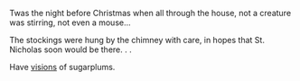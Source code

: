 Twas the night before Christmas
when all through the house,
not a creature was stirring,
not even a mouse...

The stockings were hung by the chimney with care,
in hopes that St. Nicholas soon would be there. . .

Have [visions](sugarplums/sugarplums.md) of sugarplums.
